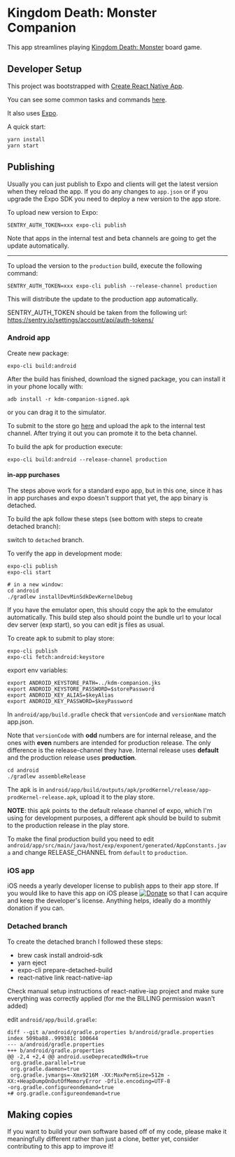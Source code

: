# Kingdom Death: Monster Companion

This app streamlines playing [Kingdom Death: Monster](http://kingdomdeath.com/) board game.

## Developer Setup

This project was bootstrapped with [Create React Native App](https://github.com/react-community/create-react-native-app).

You can see some common tasks and commands [here](https://github.com/react-community/create-react-native-app/blob/master/react-native-scripts/template/README.md).

It also uses [Expo](https://docs.expo.io).

A quick start:

```
yarn install
yarn start
```

## Publishing

Usually you can just publish to Expo and clients will get the latest version when they reload the app.
If you do any changes to `app.json` or if you upgrade the Expo SDK you need to deploy a new version to the app store.

To upload new version to Expo:

```
SENTRY_AUTH_TOKEN=xxx expo-cli publish
```

Note that apps in the internal test and beta channels are going to get the update automatically.

---

To upload the version to the `production` build, execute the following command:

```
SENTRY_AUTH_TOKEN=xxx expo-cli publish --release-channel production
```

This will distribute the update to the production app automatically.

SENTRY_AUTH_TOKEN should be taken from the following url: https://sentry.io/settings/account/api/auth-tokens/

### Android app

Create new package:

```
expo-cli build:android
```

After the build has finished, download the signed package, you can install it in your phone locally with:

```
adb install -r kdm-companion-signed.apk
```

or you can drag it to the simulator.

To submit to the store go [here](https://play.google.com/apps/publish/) and upload the apk to the internal test channel.
After trying it out you can promote it to the beta channel.

To build the apk for production execute:

```
expo-cli build:android --release-channel production
```

#### in-app purchases

The steps above work for a standard expo app, but in this one, since it has in app purchases and expo doesn't support that yet, the app binary is detached.

To build the apk follow these steps (see bottom with steps to create detached branch):

switch to `detached` branch.

To verify the app in development mode:

```
expo-cli publish
expo-cli start

# in a new window:
cd android
./gradlew installDevMinSdkDevKernelDebug
```

If you have the emulator open, this should copy the apk to the emulator automatically. This build step also should point the bundle url to your local dev server (exp start), so you can edit js files as usual.

To create apk to submit to play store:

```
expo-cli publish
expo-cli fetch:android:keystore
```

export env variables:

```
export ANDROID_KEYSTORE_PATH=../kdm-companion.jks
export ANDROID_KEYSTORE_PASSWORD=$storePassword
export ANDROID_KEY_ALIAS=$keyAlias
export ANDROID_KEY_PASSWORD=$keyPassword
```

In `android/app/build.gradle` check that `versionCode` and `versionName` match app.json.

Note that `versionCode` with **odd** numbers are for internal release, and the ones with **even** numbers are intended for production release. The only difference is the release-channel they have. Internal release uses **default** and the production release uses **production**.

```
cd android
./gradlew assembleRelease
```

The apk is in `android/app/build/outputs/apk/prodKernel/release/app-prodKernel-release.apk`, upload it to the play store.

**NOTE**: this apk points to the default release channel of expo, which I'm using for development purposes, a different apk should be build to submit to the production release in the play store.

To make the final production build you need to edit `android/app/src/main/java/host/exp/exponent/generated/AppConstants.java` and change RELEASE_CHANNEL from `default` to `production`.

### iOS app

iOS needs a yearly developer license to publish apps to their app store. If you would like
to have this app on iOS please [![Donate](https://img.shields.io/badge/Donate-PayPal-green.svg)](https://www.paypal.com/cgi-bin/webscr?cmd=_donations&business=DZNFFEH9A9B4W&lc=US&item_number=kdm%2dcompanion&currency_code=USD&bn=PP%2dDonationsBF%3abtn_donate_SM%2egif%3aNonHosted)
so that I can acquire and keep the developer's license. Anything helps, ideally do a monthly donation if you can.

### Detached branch

To create the detached branch I followed these steps:

- brew cask install android-sdk
- yarn eject
- expo-cli prepare-detached-build
- react-native link react-native-iap

Check manual setup instructions of react-native-iap project and make sure everything was correctly applied (for me the BILLING permission wasn't added)

edit `android/app/build.gradle`:

```
diff --git a/android/gradle.properties b/android/gradle.properties
index 509ba88..999381c 100644
--- a/android/gradle.properties
+++ b/android/gradle.properties
@@ -2,4 +2,4 @@ android.useDeprecatedNdk=true
 org.gradle.parallel=true
 org.gradle.daemon=true
 org.gradle.jvmargs=-Xmx9216M -XX:MaxPermSize=512m -XX:+HeapDumpOnOutOfMemoryError -Dfile.encoding=UTF-8
-org.gradle.configureondemand=true
+# org.gradle.configureondemand=true
```

## Making copies

If you want to build your own software based off of my code, please make it meaningfully
different rather than just a clone, better yet, consider contributing to this app to improve it!
